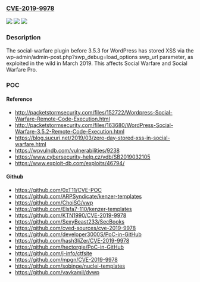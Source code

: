 ### [CVE-2019-9978](https://cve.mitre.org/cgi-bin/cvename.cgi?name=CVE-2019-9978)
![](https://img.shields.io/static/v1?label=Product&message=n%2Fa&color=blue)
![](https://img.shields.io/static/v1?label=Version&message=n%2Fa&color=blue)
![](https://img.shields.io/static/v1?label=Vulnerability&message=n%2Fa&color=brighgreen)

### Description

The social-warfare plugin before 3.5.3 for WordPress has stored XSS via the wp-admin/admin-post.php?swp_debug=load_options swp_url parameter, as exploited in the wild in March 2019. This affects Social Warfare and Social Warfare Pro.

### POC

#### Reference
- http://packetstormsecurity.com/files/152722/Wordpress-Social-Warfare-Remote-Code-Execution.html
- http://packetstormsecurity.com/files/163680/WordPress-Social-Warfare-3.5.2-Remote-Code-Execution.html
- https://blog.sucuri.net/2019/03/zero-day-stored-xss-in-social-warfare.html
- https://wpvulndb.com/vulnerabilities/9238
- https://www.cybersecurity-help.cz/vdb/SB2019032105
- https://www.exploit-db.com/exploits/46794/

#### Github
- https://github.com/0xT11/CVE-POC
- https://github.com/ARPSyndicate/kenzer-templates
- https://github.com/ChoiSG/vwp
- https://github.com/Elsfa7-110/kenzer-templates
- https://github.com/KTN1990/CVE-2019-9978
- https://github.com/SexyBeast233/SecBooks
- https://github.com/cved-sources/cve-2019-9978
- https://github.com/developer3000S/PoC-in-GitHub
- https://github.com/hash3liZer/CVE-2019-9978
- https://github.com/hectorgie/PoC-in-GitHub
- https://github.com/j-info/ctfsite
- https://github.com/mpgn/CVE-2019-9978
- https://github.com/sobinge/nuclei-templates
- https://github.com/vavkamil/dvwp

